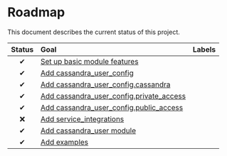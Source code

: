 # Roadmap

This document describes the current status of this project.


| Status | Goal | Labels | 
| :---: | :--- | --- | 
| ✔ | [Set up basic module features]() || 
| ✔ | [Add cassandra_user_config]() ||
| ✔ | [Add cassandra_user_config.cassandra]() ||
| ✔ | [Add cassandra_user_config.private_access]() ||
| ✔ | [Add cassandra_user_config.public_access]() ||
| ❌ | [Add service_integrations]() ||
| ✔ | [Add cassandra_user module]() ||
| ✔ | [Add examples]() ||
